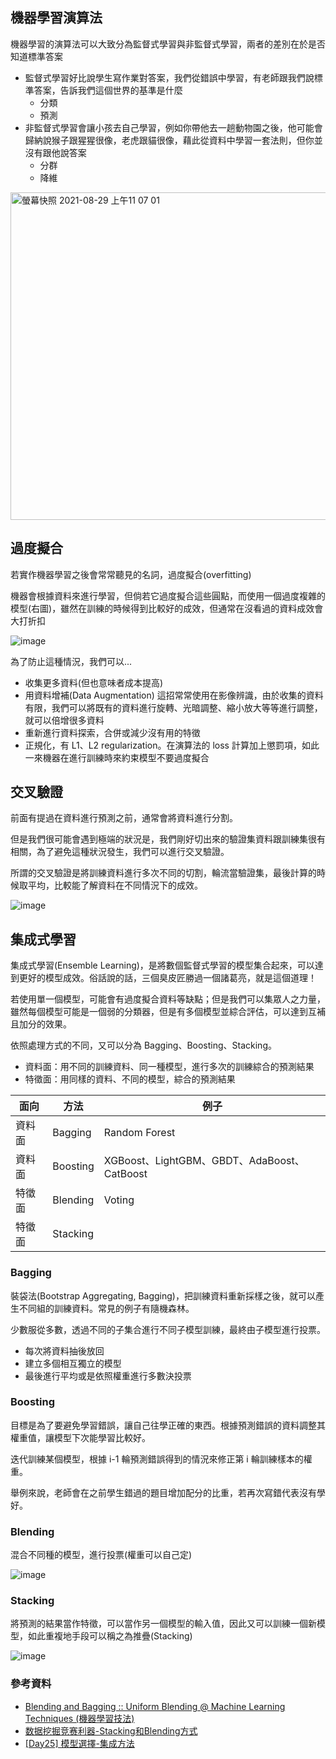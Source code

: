 ## 機器學習演算法

機器學習的演算法可以大致分為監督式學習與非監督式學習，兩者的差別在於是否知道標準答案

- 監督式學習好比說學生寫作業對答案，我們從錯誤中學習，有老師跟我們說標準答案，告訴我們這個世界的基準是什麼
  - 分類
  - 預測
- 非監督式學習會讓小孩去自己學習，例如你帶他去一趟動物園之後，他可能會歸納說猴子跟猩猩很像，老虎跟貓很像，藉此從資料中學習一套法則，但你並沒有跟他說答案
  - 分群
  - 降維
<img width="524" alt="螢幕快照 2021-08-29 上午11 07 01" src="https://user-images.githubusercontent.com/40282726/131237087-733c4146-2d5d-435d-93fa-e77412d427f2.png">

## 過度擬合
若實作機器學習之後會常常聽見的名詞，過度擬合(overfitting)

機器會根據資料來進行學習，但倘若它過度擬合這些圓點，而使用一個過度複雜的模型(右圖)，雖然在訓練的時候得到比較好的成效，但通常在沒看過的資料成效會大打折扣

![image](https://user-images.githubusercontent.com/40282726/131237697-dc98f81d-ada3-4d4c-b953-a33a1fc33c46.png)

為了防止這種情況，我們可以...
- 收集更多資料(但也意味者成本提高)
- 用資料增補(Data Augmentation)
  這招常常使用在影像辨識，由於收集的資料有限，我們可以將既有的資料進行旋轉、光暗調整、縮小放大等等進行調整，就可以倍增很多資料
- 重新進行資料探索，合併或減少沒有用的特徵
- 正規化，有 L1、L2 regularization。在演算法的 loss 計算加上懲罰項，如此一來機器在進行訓練時來約束模型不要過度擬合

## 交叉驗證
前面有提過在資料進行預測之前，通常會將資料進行分割。

但是我們很可能會遇到極端的狀況是，我們剛好切出來的驗證集資料跟訓練集很有相關，為了避免這種狀況發生，我們可以進行交叉驗證。

所謂的交叉驗證是將訓練資料進行多次不同的切割，輪流當驗證集，最後計算的時候取平均，比較能了解資料在不同情況下的成效。

![image](https://user-images.githubusercontent.com/40282726/131237686-e4552637-a4dd-4567-bafc-8a26b6211f08.png)

## 集成式學習
集成式學習(Ensemble Learning)，是將數個監督式學習的模型集合起來，可以達到更好的模型成效。俗話說的話，三個臭皮匠勝過一個諸葛亮，就是這個道理！

若使用單一個模型，可能會有過度擬合資料等缺點；但是我們可以集眾人之力量，雖然每個模型可能是一個弱的分類器，但是有多個模型並綜合評估，可以達到互補且加分的效果。

依照處理方式的不同，又可以分為 Bagging、Boosting、Stacking。

- 資料面：用不同的訓練資料、同一種模型，進行多次的訓練綜合的預測結果
- 特徵面：用同樣的資料、不同的模型，綜合的預測結果

| 面向  | 方法 | 例子 |
| -------- | -------- | -------- |
| 資料面  | Bagging     | Random Forest     |
| 資料面  | Boosting     | XGBoost、LightGBM、GBDT、AdaBoost、CatBoost    |
| 特徵面  | Blending     |   Voting  |
| 特徵面  | Stacking     |     |

### Bagging
裝袋法(Bootstrap Aggregating, Bagging)，把訓練資料重新採樣之後，就可以產生不同組的訓練資料。常見的例子有隨機森林。

少數服從多數，透過不同的子集合進行不同子模型訓練，最終由子模型進行投票。

- 每次將資料抽後放回
- 建立多個相互獨立的模型
- 最後進行平均或是依照權重進行多數決投票

### Boosting
目標是為了要避免學習錯誤，讓自己往學正確的東西。根據預測錯誤的資料調整其權重值，讓模型下次能學習比較好。

迭代訓練某個模型，根據 i-1 輪預測錯誤得到的情況來修正第 i 輪訓練樣本的權重。

舉例來說，老師會在之前學生錯過的題目增加配分的比重，若再次寫錯代表沒有學好。

### Blending

混合不同種的模型，進行投票(權重可以自己定)

![image](https://user-images.githubusercontent.com/40282726/132982951-d7a0a599-cf1a-4e77-bf23-c102b2fcdd8b.png)

### Stacking

將預測的結果當作特徵，可以當作另一個模型的輸入值，因此又可以訓練一個新模型，如此重複地手段可以稱之為推疊(Stacking)

![image](https://user-images.githubusercontent.com/40282726/132977708-4fde26f0-f902-4a81-bc37-16bbf0245404.png)

### 參考資料
- [Blending and Bagging :: Uniform Blending @ Machine Learning Techniques (機器學習技法)](https://www.youtube.com/watch?v=DAFkKJYTMW4&list=PLXVfgk9fNX2IQOYPmqjqWsNUFl2kpk1U2&index=27&ab_channel=Hsuan-TienLin)
- [数据挖掘竞赛利器-Stacking和Blending方式](https://blog.csdn.net/maqunfi/article/details/82220115?utm_medium=distribute.pc_relevant.none-task-blog-2%7Edefault%7ECTRLIST%7Edefault-1.no_search_link&depth_1-utm_source=distribute.pc_relevant.none-task-blog-2%7Edefault%7ECTRLIST%7Edefault-1.no_search_link)
- [[Day25] 模型選擇-集成方法](https://ithelp.ithome.com.tw/articles/10228200?sc=hot)

